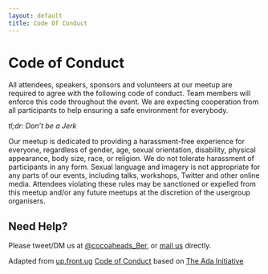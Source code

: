 ```yaml
---
layout: default
title: Code Of Conduct
---
```


# Code of Conduct

All attendees, speakers, sponsors and volunteers at our meetup are required to agree with the following code of conduct. Team members will enforce this code throughout the event. We are expecting cooperation from all participants to help ensuring a safe environment for everybody.

*tl;dr: Don’t be a Jerk*

Our meetup is dedicated to providing a harassment-free experience for everyone, regardless of gender, age, sexual orientation, disability, physical appearance, body size, race, or religion. We do not tolerate harassment of participants in any form. Sexual language and imagery is not appropriate for any parts of our events, including talks, workshops, Twitter and other online media. Attendees violating these rules may be sanctioned or expelled from this meetup and/or any future meetups at the discretion of the usergroup organisers.

## Need Help?

Please tweet/DM us at [@cocoaheads_Ber](https://twitter.com/cocoaheads_BER), or [mail us](mailto:engin<at>kurutepe<dot>com) directly.

Adapted from [up.front.ug](http://up.front.ug) [Code of Conduct](http://up.front.ug/codeofconduct.html) based on [The Ada Initiative](http://geekfeminism.wikia.com/wiki/Conference_anti-harassment/Policy)